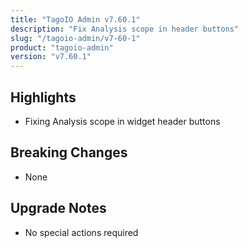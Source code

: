 ```yaml
---
title: "TagoIO Admin v7.60.1"
description: "Fix Analysis scope in header buttons"
slug: "/tagoio-admin/v7-60-1"
product: "tagoio-admin"
version: "v7.60.1"
---
```


## Highlights

- Fixing Analysis scope in widget header buttons

## Breaking Changes

- None

## Upgrade Notes

- No special actions required
